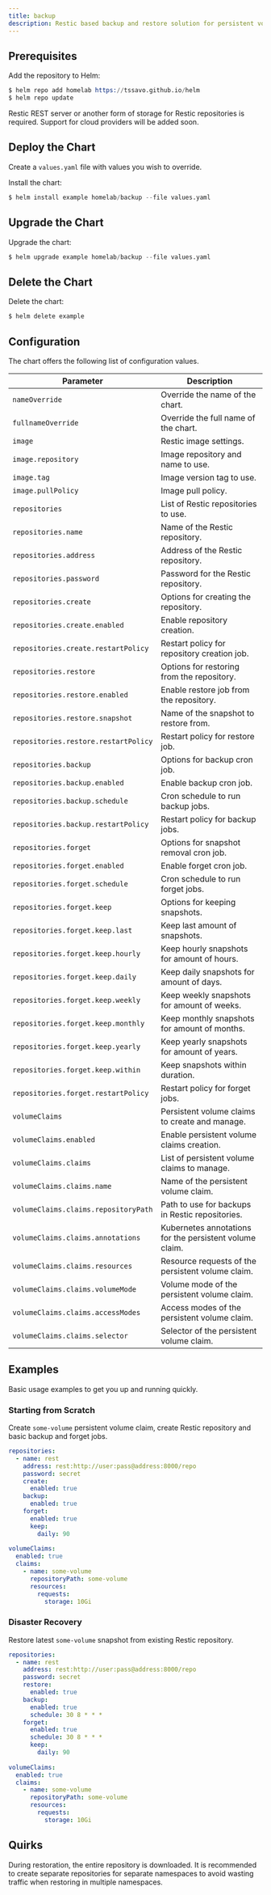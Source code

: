 ```yaml
---
title: backup
description: Restic based backup and restore solution for persistent volume claims.
---
```


## Prerequisites

Add the repository to Helm:

```s
$ helm repo add homelab https://tssavo.github.io/helm
$ helm repo update
```

Restic REST server or another form of storage for Restic repositories is
required.
Support for cloud providers will be added soon.

## Deploy the Chart

Create a `values.yaml` file with values you wish to override.

Install the chart:

```s
$ helm install example homelab/backup --file values.yaml
```

## Upgrade the Chart

Upgrade the chart:

```s
$ helm upgrade example homelab/backup --file values.yaml
```

## Delete the Chart

Delete the chart:

```s
$ helm delete example
```

## Configuration

The chart offers the following list of configuration values.

| Parameter | Description
| - | - |
| `nameOverride` | Override the name of the chart. |
| `fullnameOverride` | Override the full name of the chart. |
| `image` | Restic image settings. |
| `image.repository` | Image repository and name to use. |
| `image.tag` | Image version tag to use. |
| `image.pullPolicy` | Image pull policy. |
| `repositories` | List of Restic repositories to use. |
| `repositories.name` | Name of the Restic repository. |
| `repositories.address` | Address of the Restic repository. |
| `repositories.password` | Password for the Restic repository. |
| `repositories.create` | Options for creating the repository. |
| `repositories.create.enabled` | Enable repository creation. |
| `repositories.create.restartPolicy` | Restart policy for repository creation job. |
| `repositories.restore` | Options for restoring from the repository. |
| `repositories.restore.enabled` | Enable restore job from the repository. |
| `repositories.restore.snapshot` | Name of the snapshot to restore from. |
| `repositories.restore.restartPolicy` | Restart policy for restore job. |
| `repositories.backup` | Options for backup cron job. |
| `repositories.backup.enabled` | Enable backup cron job. |
| `repositories.backup.schedule` | Cron schedule to run backup jobs. |
| `repositories.backup.restartPolicy` | Restart policy for backup jobs. |
| `repositories.forget` | Options for snapshot removal cron job. |
| `repositories.forget.enabled` | Enable forget cron job. |
| `repositories.forget.schedule` | Cron schedule to run forget jobs. |
| `repositories.forget.keep` | Options for keeping snapshots. |
| `repositories.forget.keep.last` | Keep last amount of snapshots. |
| `repositories.forget.keep.hourly` | Keep hourly snapshots for amount of hours. |
| `repositories.forget.keep.daily` | Keep daily snapshots for amount of days. |
| `repositories.forget.keep.weekly` | Keep weekly snapshots for amount of weeks. |
| `repositories.forget.keep.monthly` | Keep monthly snapshots for amount of months. |
| `repositories.forget.keep.yearly` | Keep yearly snapshots for amount of years. |
| `repositories.forget.keep.within` | Keep snapshots within duration. |
| `repositories.forget.restartPolicy` | Restart policy for forget jobs. |
| `volumeClaims` | Persistent volume claims to create and manage. |
| `volumeClaims.enabled` | Enable persistent volume claims creation. |
| `volumeClaims.claims` | List of persistent volume claims to manage. |
| `volumeClaims.claims.name` | Name of the persistent volume claim. |
| `volumeClaims.claims.repositoryPath` | Path to use for backups in Restic repositories. |
| `volumeClaims.claims.annotations` | Kubernetes annotations for the persistent volume claim. |
| `volumeClaims.claims.resources` | Resource requests of the persistent volume claim. |
| `volumeClaims.claims.volumeMode` | Volume mode of the persistent volume claim. |
| `volumeClaims.claims.accessModes` | Access modes of the persistent volume claim. |
| `volumeClaims.claims.selector` | Selector of the persistent volume claim. |

## Examples

Basic usage examples to get you up and running quickly.

### Starting from Scratch

Create `some-volume` persistent volume claim, create Restic repository and basic backup
and forget jobs.

```yaml
repositories:
  - name: rest
    address: rest:http://user:pass@address:8000/repo
    password: secret
    create:
      enabled: true
    backup:
      enabled: true
    forget:
      enabled: true
      keep:
        daily: 90
  
volumeClaims:
  enabled: true
  claims:
    - name: some-volume
      repositoryPath: some-volume
      resources:
        requests:
          storage: 10Gi
```

### Disaster Recovery

Restore latest `some-volume` snapshot from existing Restic repository.

```yaml
repositories:
  - name: rest
    address: rest:http://user:pass@address:8000/repo
    password: secret
    restore:
      enabled: true
    backup:
      enabled: true
      schedule: 30 8 * * *
    forget:
      enabled: true
      schedule: 30 8 * * *
      keep:
        daily: 90
  
volumeClaims:
  enabled: true
  claims:
    - name: some-volume
      repositoryPath: some-volume
      resources:
        requests:
          storage: 10Gi
```

## Quirks

During restoration, the entire repository is downloaded.
It is recommended to create separate repositories for separate namespaces to avoid
wasting traffic when restoring in multiple namespaces.
